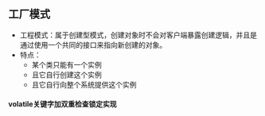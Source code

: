 ## 工厂模式
- 工程模式：属于创建型模式，创建对象时不会对客户端暴露创建逻辑，并且是通过使用一个共同的接口来指向新创建的对象。
- 特点：
  - 某个类只能有一个实例
  - 且它自行创建这个实例
  - 且它自行向整个系统提供这个实例
#### volatile关键字加双重检查锁定实现
